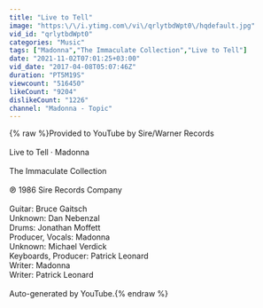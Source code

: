 ```yaml
---
title: "Live to Tell"
image: "https:\/\/i.ytimg.com\/vi\/qrlytbdWpt0\/hqdefault.jpg"
vid_id: "qrlytbdWpt0"
categories: "Music"
tags: ["Madonna","The Immaculate Collection","Live to Tell"]
date: "2021-11-02T07:01:25+03:00"
vid_date: "2017-04-08T05:07:46Z"
duration: "PT5M19S"
viewcount: "516450"
likeCount: "9204"
dislikeCount: "1226"
channel: "Madonna - Topic"
---
```

{% raw %}Provided to YouTube by Sire/Warner Records<br /><br />Live to Tell · Madonna<br /><br />The Immaculate Collection<br /><br />℗ 1986 Sire Records Company<br /><br />Guitar: Bruce Gaitsch<br />Unknown: Dan Nebenzal<br />Drums: Jonathan Moffett<br />Producer, Vocals: Madonna<br />Unknown: Michael Verdick<br />Keyboards, Producer: Patrick Leonard<br />Writer: Madonna<br />Writer: Patrick Leonard<br /><br />Auto-generated by YouTube.{% endraw %}
